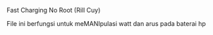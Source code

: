 Fast Charging No Root (Rill Cuy)

File ini berfungsi untuk meMANIpulasi watt dan arus pada baterai hp
